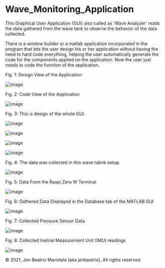 # Wave_Monitoring_Application
This Graphical User Application (GUI) also called as 'Wave Analyzer' reads the data gathered from the wave tank to observe the behavior of the data collected. 

There is a window builder or a matlab application incorporated in the program that lets the user design his or her application without having the need to hard code everything, helping the user automatically generate the code for the components applied on the application. Now the user just needs to code the function of the application.

Fig. 1: Design View of the Application

![image](https://user-images.githubusercontent.com/82814920/171120445-0a6c56d4-8042-45e0-b876-e5b73b12d5da.png)

Fig. 2: Code View of the Application

![image](https://user-images.githubusercontent.com/82814920/171122443-9def52bf-c4e2-4fef-a932-49e2d535afbd.png)

Fig. 3: This is design of the whole GUI.

![image](https://user-images.githubusercontent.com/82814920/171123035-f73e4268-fc56-4ed4-9e9a-e44db7abde8b.png)

![image](https://user-images.githubusercontent.com/82814920/171123114-78a40a21-4de0-4da4-b6a7-b4ead83030da.png)

![image](https://user-images.githubusercontent.com/82814920/171123207-d099f92a-b803-4663-8bf2-77c3876e7b4d.png)

![image](https://user-images.githubusercontent.com/82814920/171123321-88ad1f79-8b31-4865-b401-2e7820616d5d.png)

Fig. 4: The data was collected in this wave tabnk setup.

![image](https://user-images.githubusercontent.com/82814920/171123536-254f22db-fed6-4a58-bab8-eada733edba0.png)

Fig. 5: Data From the Raspi Zero W Terminal

![image](https://user-images.githubusercontent.com/82814920/171123628-6dc0fec7-201e-4657-beb3-2eb3930c6757.png)

Fig. 6: Gathered Data Displayed in the Database tab of the MATLAB GUI

![image](https://user-images.githubusercontent.com/82814920/171123939-e9bc2151-849b-419a-8828-07776d41d52c.png)

Fig. 7: Collected Pressure Sensor Data 

![image](https://user-images.githubusercontent.com/82814920/171124264-7d636e97-d3a9-4377-8977-82b9bbaa5d14.png)

Fig. 8: Collected Inetrial Measurement Unit (IMU) readings

![image](https://user-images.githubusercontent.com/82814920/171124292-8cf177eb-3645-40df-afb8-fb4f88d271a2.png)

© 2021, Jen Beatrix Maristela (aka jenbeatrix), All rights reserved.

